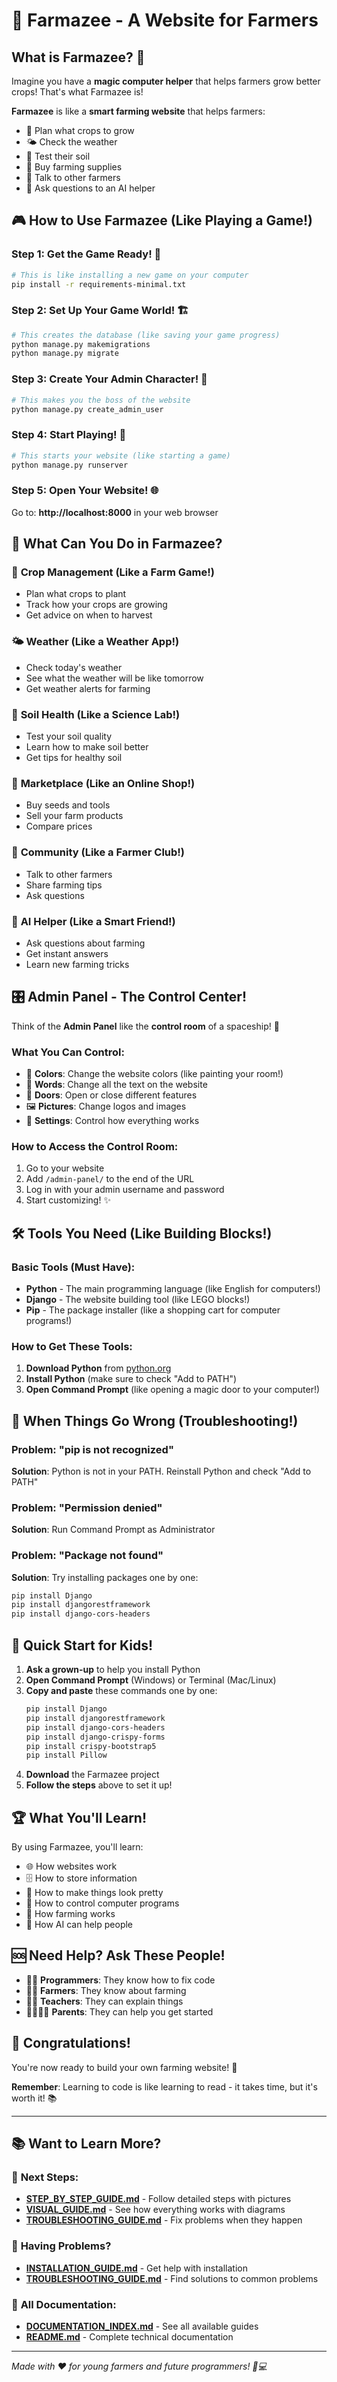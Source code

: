 # 🌾 Farmazee - A Website for Farmers

## What is Farmazee? 🤔

Imagine you have a **magic computer helper** that helps farmers grow better crops! That's what Farmazee is!

**Farmazee** is like a **smart farming website** that helps farmers:
- 🌱 Plan what crops to grow
- 🌤️ Check the weather
- 🧪 Test their soil
- 🛒 Buy farming supplies
- 👥 Talk to other farmers
- 🤖 Ask questions to an AI helper

## 🎮 How to Use Farmazee (Like Playing a Game!)

### Step 1: Get the Game Ready! 🎯
```bash
# This is like installing a new game on your computer
pip install -r requirements-minimal.txt
```

### Step 2: Set Up Your Game World! 🏗️
```bash
# This creates the database (like saving your game progress)
python manage.py makemigrations
python manage.py migrate
```

### Step 3: Create Your Admin Character! 👑
```bash
# This makes you the boss of the website
python manage.py create_admin_user
```

### Step 4: Start Playing! 🚀
```bash
# This starts your website (like starting a game)
python manage.py runserver
```

### Step 5: Open Your Website! 🌐
Go to: **http://localhost:8000** in your web browser

## 🎨 What Can You Do in Farmazee?

### 🌱 **Crop Management** (Like a Farm Game!)
- Plan what crops to plant
- Track how your crops are growing
- Get advice on when to harvest

### 🌤️ **Weather** (Like a Weather App!)
- Check today's weather
- See what the weather will be like tomorrow
- Get weather alerts for farming

### 🧪 **Soil Health** (Like a Science Lab!)
- Test your soil quality
- Learn how to make soil better
- Get tips for healthy soil

### 🛒 **Marketplace** (Like an Online Shop!)
- Buy seeds and tools
- Sell your farm products
- Compare prices

### 👥 **Community** (Like a Farmer Club!)
- Talk to other farmers
- Share farming tips
- Ask questions

### 🤖 **AI Helper** (Like a Smart Friend!)
- Ask questions about farming
- Get instant answers
- Learn new farming tricks

## 🎛️ Admin Panel - The Control Center!

Think of the **Admin Panel** like the **control room** of a spaceship! 🚀

### What You Can Control:
- 🎨 **Colors**: Change the website colors (like painting your room!)
- 📝 **Words**: Change all the text on the website
- 🚪 **Doors**: Open or close different features
- 🖼️ **Pictures**: Change logos and images
- 🔧 **Settings**: Control how everything works

### How to Access the Control Room:
1. Go to your website
2. Add `/admin-panel/` to the end of the URL
3. Log in with your admin username and password
4. Start customizing! ✨

## 🛠️ Tools You Need (Like Building Blocks!)

### Basic Tools (Must Have):
- **Python** - The main programming language (like English for computers!)
- **Django** - The website building tool (like LEGO blocks!)
- **Pip** - The package installer (like a shopping cart for computer programs!)

### How to Get These Tools:
1. **Download Python** from [python.org](https://python.org)
2. **Install Python** (make sure to check "Add to PATH")
3. **Open Command Prompt** (like opening a magic door to your computer!)

## 🚨 When Things Go Wrong (Troubleshooting!)

### Problem: "pip is not recognized"
**Solution**: Python is not in your PATH. Reinstall Python and check "Add to PATH"

### Problem: "Permission denied"
**Solution**: Run Command Prompt as Administrator

### Problem: "Package not found"
**Solution**: Try installing packages one by one:
```bash
pip install Django
pip install djangorestframework
pip install django-cors-headers
```

## 🎯 Quick Start for Kids!

1. **Ask a grown-up** to help you install Python
2. **Open Command Prompt** (Windows) or Terminal (Mac/Linux)
3. **Copy and paste** these commands one by one:
   ```bash
   pip install Django
   pip install djangorestframework
   pip install django-cors-headers
   pip install django-crispy-forms
   pip install crispy-bootstrap5
   pip install Pillow
   ```
4. **Download** the Farmazee project
5. **Follow the steps** above to set it up!

## 🏆 What You'll Learn!

By using Farmazee, you'll learn:
- 🌐 How websites work
- 🗄️ How to store information
- 🎨 How to make things look pretty
- 🔧 How to control computer programs
- 🌾 How farming works
- 🤖 How AI can help people

## 🆘 Need Help? Ask These People!

- 👨‍💻 **Programmers**: They know how to fix code
- 👨‍🌾 **Farmers**: They know about farming
- 👨‍🏫 **Teachers**: They can explain things
- 👨‍👩‍👧‍👦 **Parents**: They can help you get started

## 🎉 Congratulations!

You're now ready to build your own farming website! 🌟

**Remember**: Learning to code is like learning to read - it takes time, but it's worth it! 📚

---

## 📚 **Want to Learn More?**

### 🚀 **Next Steps:**
- **[STEP_BY_STEP_GUIDE.md](STEP_BY_STEP_GUIDE.md)** - Follow detailed steps with pictures
- **[VISUAL_GUIDE.md](VISUAL_GUIDE.md)** - See how everything works with diagrams
- **[TROUBLESHOOTING_GUIDE.md](TROUBLESHOOTING_GUIDE.md)** - Fix problems when they happen

### 🔧 **Having Problems?**
- **[INSTALLATION_GUIDE.md](INSTALLATION_GUIDE.md)** - Get help with installation
- **[TROUBLESHOOTING_GUIDE.md](TROUBLESHOOTING_GUIDE.md)** - Find solutions to common problems

### 📖 **All Documentation:**
- **[DOCUMENTATION_INDEX.md](DOCUMENTATION_INDEX.md)** - See all available guides
- **[README.md](README.md)** - Complete technical documentation

---

*Made with ❤️ for young farmers and future programmers! 🌱💻*
